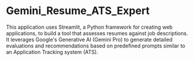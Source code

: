# Gemini_Resume_ATS_Expert

This application uses Streamlit, a Python framework for creating web applications, to build a tool that assesses resumes against job descriptions. It leverages Google's Generative AI (Gemini Pro) to generate detailed evaluations and recommendations based on predefined prompts similar to an Application Tracking system (ATS).
